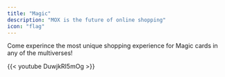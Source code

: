 ```yaml
---
title: "Magic"
description: "MOX is the future of online shopping"
icon: "flag"
---
```

Come experince the most unique shopping experience for Magic cards in any of the multiverses!

{{< youtube DuwjkRI5mOg >}}
